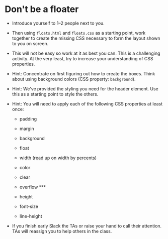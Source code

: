 # Don't be a floater

* Introduce yourself to 1–2 people next to you.

* Then using `floats.html` and `floats.css` as a starting point, work together to create the missing CSS necessary to form the layout shown to you on screen. 

* This will not be easy so work at it as best you can. This is a challenging activity. At the very least, try to increase your understanding of CSS properties.

* Hint: Concentrate on first figuring out how to create the boxes. Think about using background colors (CSS property: `background`). 

* Hint: We've provided the styling you need for the header element. Use this as a starting point to style the others. 

* Hint: You will need to apply each of the following CSS properties at least once:

  * padding

  * margin

  * background

  * float

  * width (read up on width by percents)

  * color

  * clear

  * overflow ***

  * height

  * font-size

  * line-height

* If you finish early Slack the TAs or raise your hand to call their attention. TAs will reassign you to help others in the class.
